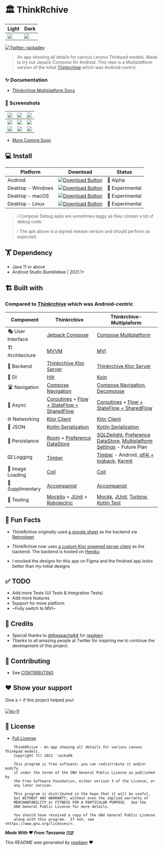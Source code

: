# 🏛 ThinkRchive

| Light | Dark |
|-------|------|
|![](https://i.imgur.com/DX6DhQP.png)|![](https://i.imgur.com/XAm5ld0.png)

<a href="https://twitter.com/rackadev" target="_blank">
<img alt="Twitter: rackadev" src="https://img.shields.io/twitter/follow/rackadev.svg?style=social" />
</a>

> An app showing all details for various Lenovo Thinkpad models. Made to try out Jepack Compose for Android.
> This repo is a Mutliplatform version of the initial [Thinkrchive](https://github.com/racka98/ThinkRchive) which was Android-centric

### ✨ Documentation

- [Thinkrchive Multiplatform Docs](https://thinkrchive.github.io/Thinkrchive-Multiplatform/)

### 🤳 Screenshots

|![](https://i.imgur.com/DX6DhQP.png)|![](https://i.imgur.com/XAm5ld0.png)|![](https://i.imgur.com/Q8muSdP.png)|
|-------|------|------|
|![](https://i.imgur.com/jg1VClv.png)|![](https://i.imgur.com/llz2peN.png)|![](https://i.imgur.com/RRsKGOG.png)|
|![](https://i.imgur.com/2yVTC6l.png)|![](https://i.imgur.com/6MDKZYj.png)|![](https://i.imgur.com/4aYBsCi.png)|

- [More Coming Soon]()

## 💻 Install

| Platform | Download | Status |
|----------|----------|--------|
| Android  |[![Download Button](https://img.shields.io/static/v1?label=Thinkrchive&message=v1.0.0-alpha05&color=blue)](https://github.com/racka98/Thinkrchive-Multiplatform/raw/release/androidApp/release/androidApp-release.apk)| 🧪 Alpha |
| Desktop - Windows  |[![Download Button](https://img.shields.io/static/v1?label=In-Progress&message=v0.0.0-experimental00&color=green)]()| 🧪 Experimental |
| Desktop - macOS  |[![Download Button](https://img.shields.io/static/v1?label=In-Progress&message=v0.0.0-experimental00&color=yellow)]()| 🧪 Experimental |
| Desktop - Linux  |[![Download Button](https://img.shields.io/static/v1?label=In-Progress&message=v0.0.0-experimental00&color=purple)]()| 🧪 Experimental |

> ℹ️ Compose Debug apks are sometimes laggy as they contain a lot of debug code.
> 
> ℹ️ The apk above is a signed release version and should perform as expected.

## 🏋 Dependency

- Java 11 or above
- Android Studio Bumblebee | 2021.1+

## 🏗️️ Built with

### Compared to [Thinkrchive](https://github.com/racka98/ThinkRchive) which was Android-centric

| Component       | Thinkrchive                   | Thinkrchive-Multiplaform                |
|----------------	|------------------------------	|-----------------------------------------|
| 🎭 User Interface    | [Jetpack Compose](https://developer.android.com/jetpack/compose)   | [Compose Mulitplatform](https://www.jetbrains.com/lp/compose-mpp/)  |
| 🏗 Architecture    | [MVVM](https://en.wikipedia.org/wiki/Model%E2%80%93view%E2%80%93viewmodel)  |  [MVI](https://github.com/MostafaBorjali/MVI-Architecture/wiki/MVI-Architecture-Wiki) |
| 🧠 Backend    | [Thinkrchive Ktor Server](https://github.com/racka98/Thinkrchive-Server) | [Thinkrchive Ktor Server](https://github.com/racka98/Thinkrchive-Server)  |
| 💉  DI                | [Hilt](https://dagger.dev/hilt/)  | [Koin](https://insert-koin.io/)  |
| 🛣️  Navigation        | [Compose Navigation](https://developer.android.com/jetpack/compose/navigation)   | [Compose Navigation](https://developer.android.com/jetpack/compose/navigation), [Decompose](https://arkivanov.github.io/Decompose/)  |
| 🌊  Async            | [Coroutines](https://kotlinlang.org/docs/coroutines-overview.html) + [Flow + StateFlow + SharedFlow](https://kotlin.github.io/kotlinx.coroutines/kotlinx-coroutines-core/kotlinx.coroutines.flow/) | [Coroutines](https://kotlinlang.org/docs/coroutines-overview.html) + [Flow + StateFlow + SharedFlow](https://kotlin.github.io/kotlinx.coroutines/kotlinx-coroutines-core/kotlinx.coroutines.flow/) |
| 🌐  Networking        | [Ktor Client](https://ktor.io/docs/client.html) | [Ktor Client](https://ktor.io/docs/client.html)  |
| 📄  JSON            | [Kotlin Serialization](https://github.com/Kotlin/kotlinx.serialization) | [Kotlin Serialization](https://github.com/Kotlin/kotlinx.serialization)  |
| 💾  Persistance     | [Room](https://developer.android.com/training/data-storage/room) + [Preference DataStore](https://developer.android.com/topic/libraries/architecture/datastore)   | [SQLDelight](https://cashapp.github.io/sqldelight/), [Preference DataStore](https://developer.android.com/topic/libraries/architecture/datastore), [Multiplatform Settings](https://github.com/russhwolf/multiplatform-settings) - Future Plan  |
| ⌨️  Logging            | [Timber](https://github.com/JakeWharton/timber) | [Timber](https://github.com/JakeWharton/timber) - Android, [slf4j + logback](https://www.baeldung.com/kotlin/logging), [Kermit](https://github.com/touchlab/Kermit) |
| 📸  Image Loading      | [Coil](https://coil-kt.github.io/coil/) | [Coil](https://coil-kt.github.io/coil/) |
| 🔧 Supplimentary   | [Accompanist](https://github.com/google/accompanist)  | [Accompanist](https://github.com/google/accompanist) |
| 🧪 Testing            | [Mockito](https://site.mockito.org/) + [JUnit](https://github.com/junit-team/junit5) + [Robolectric](https://github.com/robolectric/robolectric)   | [Mockk](https://mockk.io/), [JUnit](https://junit.org/junit5/), [Turbine](https://github.com/cashapp/turbine), [Kotlin Test](https://kotlinlang.org/api/latest/kotlin.test/)  |

## 🧐 Fun Facts

- ThinkRchive
  originally used [a google sheet](https://docs.google.com/spreadsheets/d/1cFrYzzAP7i3bzSLKuBMykz3ZNUbf-YPTqRSEAwINy_E/edit?usp=sharing)
  as the backend via [Retrosheet](https://github.com/theapache64/retrosheet)
  
- ThinkRchive now uses [a custom Ktor powered server client](https://github.com/racka98/Thinkrchive-Server) as the backend. The backend is hosted on [Heroku](https://www.heroku.com)

- I mocked the designs for this app on Figma and the finished app looks better than my initial designs

## ✅ TODO

- Add more Tests (UI Tests & Integration Tests)
- Add more features
- Support for more platform
- ~Fully switch to MVI~

## 🙇 Credits

- Special thanks to [@theapache64](https://github.com/theapache64) for [readgen](https://github.com/theapache64/readgen)
- Thanks to all amazing people at Twitter for inspiring me to continue the development of this project.

## 🤝 Contributing

- See [CONTRIBUTING](/CONTRIBUTING.md)

## ❤ Show your support

Give a ⭐️ if this project helped you!

[![ko-fi](https://ko-fi.com/img/githubbutton_sm.svg)](https://ko-fi.com/U6U44Y0MQ)

## 📝 License

- [Full License](/LICENSE)

```
    ThinkRhcive - An app showing all details for various Lenovo Thinkpad models.
    Copyright (C) 2021  racka98

    This program is free software: you can redistribute it and/or modify
    it under the terms of the GNU General Public License as published by
    the Free Software Foundation, either version 3 of the License, or
    any later version.

    This program is distributed in the hope that it will be useful,
    but WITHOUT ANY WARRANTY; without even the implied warranty of
    MERCHANTABILITY or FITNESS FOR A PARTICULAR PURPOSE.  See the
    GNU General Public License for more details.

    You should have received a copy of the GNU General Public License
    along with this program.  If not, see <https://www.gnu.org/licenses/>.
```

_**Made With ❤ From Tanzania 🇹🇿**_

_This README was generated by [readgen](https://github.com/theapache64/readgen)_ ❤
